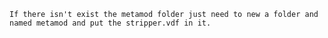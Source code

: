 

    If there isn't exist the metamod folder just need to new a folder and named metamod and put the stripper.vdf in it.
